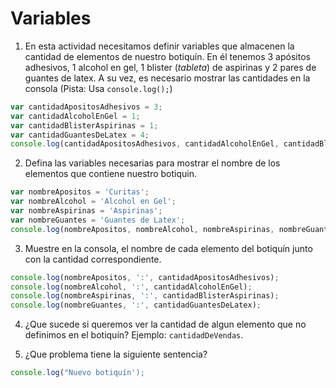 # Variables
1. En esta actividad necesitamos definir variables que almacenen la cantidad de elementos de nuestro botiquín. 
   En él tenemos 3 apósitos adhesivos, 1 alcohol en gel, 1 blister (_tableta_) de aspirinas y 2 pares de guantes de latex. 
   A su vez, es necesario mostrar las cantidades en la consola (Pista: Usa `console.log();`)
   
``` javascript 
var cantidadApositosAdhesivos = 3;
var cantidadAlcoholEnGel = 1;
var cantidadBlisterAspirinas = 1;
var cantidadGuantesDeLatex = 4;
console.log(cantidadApositosAdhesivos, cantidadAlcoholEnGel, cantidadBlisterAspirinas, cantidadGuantesDeLatex);
```


2. Defina las variables necesarias para mostrar el nombre de los elementos que contiene nuestro botiquin.
``` javascript 
var nombreApositos = 'Curitas';
var nombreAlcohol = 'Alcohol en Gel';
var nombreAspirinas = 'Aspirinas';
var nombreGuantes = 'Guantes de Latex';
console.log(nombreApositos, nombreAlcohol, nombreAspirinas, nombreGuantes);
```
  
3. Muestre en la consola, el nombre de cada elemento del botiquín junto con la cantidad correspondiente.
``` javascript 
console.log(nombreApositos, ':', cantidadApositosAdhesivos);
console.log(nombreAlcohol, ':', cantidadAlcoholEnGel);
console.log(nombreAspirinas, ':', cantidadBlisterAspirinas);
console.log(nombreGuantes, ':', cantidadGuantesDeLatex);
```
4. ¿Que sucede si queremos ver la cantidad de algun elemento que no definimos en el botiquín? Ejemplo: `cantidadDeVendas`.

5. ¿Que problema tiene la siguiente sentencia?
``` javascript 
console.log("Nuevo botiquín');
```